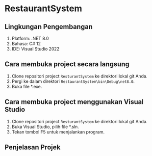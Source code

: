 # RestaurantSystem

## Lingkungan Pengembangan

1. Platform: .NET 8.0
2. Bahasa: C# 12
3. IDE: Visual Studio 2022

## Cara membuka project secara langsung

1. Clone repositori project `ResturantSystem` ke direktori lokal git Anda.
2. Pergi ke dalam direktori `RestaurantSystem\bin\Debug\net8.0`.
3. Buka file *.exe.

## Cara membuka project menggunakan Visual Studio

1. Clone repositori project `ResturantSystem` ke direktori lokal git Anda.
2. Buka Visual Studio, pilih file *.sln.
3. Tekan tombol F5 untuk menjalankan program.

## Penjelasan Projek

